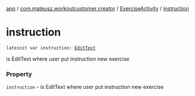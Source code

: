 [app](../../index.md) / [com.mateusz.workoutcustomer.creator](../index.md) / [ExerciseActivity](index.md) / [instruction](./instruction.md)

# instruction

`lateinit var instruction: `[`EditText`](https://developer.android.com/reference/android/widget/EditText.html)

is EditText where user put instruction new exercise

### Property

`instruction` - is EditText where user put instruction new exercise